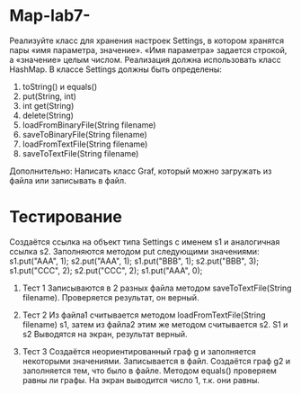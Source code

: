 # Map-lab7-
Реализуйте класс для хранения настроек Settings, в котором хранятся пары «имя параметра, значение». «Имя параметра» задается строкой, а «значение» целым числом.
Реализация должна использовать класс HashMap. В классе Settings должны быть определены:
1. toString() и equals()
2. put(String, int)
3. int get(String)
4. delete(String)
5. loadFromBinaryFile(String filename)
6. saveToBinaryFile(String filename)
7. loadFromTextFile(String filename)
8. saveToTextFile(String filename)

Дополнительно: Написать класс Graf, который можно загружать из файла или записывать в файл.

# Тестирование
Создаётся ссылка на объект типа Settings с именем s1 и аналогичная ссылка s2.
Заполняются методом put следующими значениями:
 s1.put("AAA", 1); s2.put("AAA", 1);
 s1.put("BBB", 1); s2.put("BBB", 3);
 s1.put("CCC", 2); s2.put("CCC", 2);
 s1.put("AAA", 0);
 
1. Тест 1
Записываются в 2 разных файла методом saveToTextFile(String filename).
Проверяется результат, он верный.

2. Тест 2
Из файла1 считывается методом loadFromTextFile(String filename) s1, затем из
файла2 этим же методом считывается s2. S1 и s2 Выводятся на экран, результат верный.

3. Тест 3
Создаётся неориентированный граф g и заполняется некоторыми значениями.
Записывается в файл. Создаётся граф g2 и заполняется тем, что было в файле. Методом
equals() проверяем равны ли графы. На экран выводится число 1, т.к. они равны.

